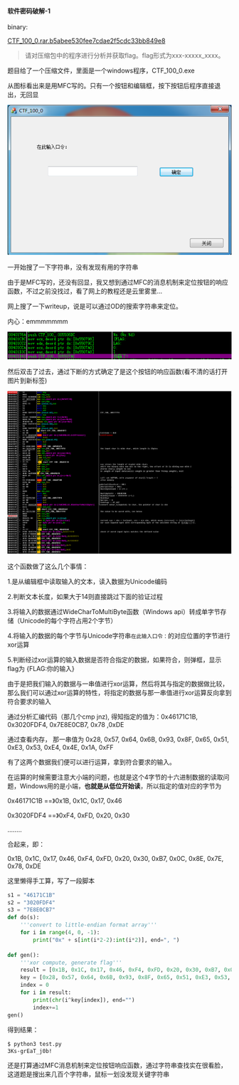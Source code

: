 #### 软件密码破解-1

binary:

 [CTF_100_0.rar.b5abee530fee7cdae2f5cdc33bb849e8](http://ctf.leaflxh.com:3000/Jarvis/reverse/CTF_100_0.rar.b5abee530fee7cdae2f5cdc33bb849e8)

> 请对压缩包中的程序进行分析并获取flag。flag形式为xxx-xxxxx_xxxx。



题目给了一个压缩文件，里面是一个windows程序，CTF_100_0.exe

从图标看出来是用MFC写的。只有一个按钮和编辑框，按下按钮后程序直接退出，无回显

![软件截图](imgs/软件密码破解-1-软件截图.png)

一开始搜了一下字符串，没有发现有用的字符串

由于是MFC写的，还没有回显，我又想到通过MFC的消息机制来定位按钮的响应函数，不过之前没找过，看了网上的教程还是云里雾里...

网上搜了一下writeup，说是可以通过OD的搜索字符串来定位。

内心：emmmmmmm

![搜索字符串](imgs/软件密码破解-1-字符串定位函数.png)

然后双击了过去，通过下断的方式确定了是这个按钮的响应函数(看不清的话打开图片到新标签)

![按钮响应函数分析](imgs/软件密码破解-1-响应函数分析.png)

这个函数做了这么几个事情：

1.是从编辑框中读取输入的文本，读入数据为Unicode编码

2.判断文本长度，如果大于14则直接跳过下面的验证过程

3.将输入的数据通过WideCharToMultiByte函数（Windows api）转成单字节存储（Unicode的每个字符占用2个字节）

4.将输入的数据的每个字节与Unicode字符串`在此输入口令：`的对应位置的字节进行xor运算

5.判断经过xor运算的输入数据是否符合指定的数据，如果符合，则弹框，显示flag为 {FLAG:你的输入}



由于是把我们输入的数据与一串值进行xor运算，然后将其与指定的数据做比较，那么我们可以通过xor运算的特性，将指定的数据与那一串值进行xor运算反向拿到符合要求的输入



通过分析汇编代码（那几个cmp jnz), 得知指定的值为：0x46171C1B,  0x3020FDF4, 0x7E8E0CB7, 0x78 ,0xDE

通过查看内存， 那一串值为 0x28, 0x57, 0x64, 0x6B, 0x93, 0x8F, 0x65, 0x51, 0xE3, 0x53, 0xE4, 0x4E, 0x1A, 0xFF



有了这两个数据我们便可以进行运算，拿到符合要求的输入。



在运算的时候需要注意大小端的问题，也就是这个4字节的十六进制数据的读取问题，Windows用的是小端，**也就是从低位开始读**，所以指定的值对应的字节为

0x46171C1B ==》0x1B, 0x1C, 0x17, 0x46

0x3020FDF4 ==》0xF4, 0xFD, 0x20, 0x30

........

合起来，即：

0x1B, 0x1C, 0x17, 0x46, 0xF4, 0xFD, 0x20, 0x30, 0xB7, 0x0C, 0x8E, 0x7E, 0x78, 0xDE

这里懒得手工算，写了一段脚本

```python
s1 = "46171C1B"
s2 = "3020FDF4"
s3 = "7E8E0CB7"
def do(s):
    '''convert to little-endian format array'''
    for i in range(4, 0, -1):
        print("0x" + s[int(i*2-2):int(i*2)], end=", ")

def gen():
    '''xor compute, generate flag'''
    result = [0x1B, 0x1C, 0x17, 0x46, 0xF4, 0xFD, 0x20, 0x30, 0xB7, 0x0C, 0x8E, 0x7E, 0x78, 0xDE]
    key = [0x28, 0x57, 0x64, 0x6B, 0x93, 0x8F, 0x65, 0x51, 0xE3, 0x53, 0xE4, 0x4E, 0x1A, 0xFF]
    index = 0
    for i in result:
        print(chr(i^key[index]), end="")
        index+=1
gen()


```

得到结果：

```
$ python3 test.py
3Ks-grEaT_j0b!
```



还是打算通过MFC消息机制来定位按钮响应函数，通过字符串查找实在很看脸，这道题是搜出来几百个字符串，鼠标一划没发现关键字符串